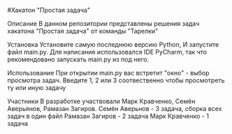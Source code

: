#Хакатон "Простая задача"

Описание
В данном репозитории представлены решения задач хакатона "Простая задача" от команды "Тарелки"

Установка
Установите самую последнюю версию Python, И запустите файл main.py. Для написания использовался IDE PyCharm, так что рекомендовано запускать main.py из под него.

Использование
При открытии main.py вас встретит "окно" - выбор просмотра задач. Введите 1, 2 или 3 соотвественно чтобы просмотреть ту или иную задачу

Участники
В разработке участвовали Марк Кравченко, Семён Аверьянов, Рамазан Загиров.
Семён Аверьнов - 3 задача, сборка всех задач в один файл
Рамазан Загиров - 2 задача
Марк Кравченко - 1 задача
